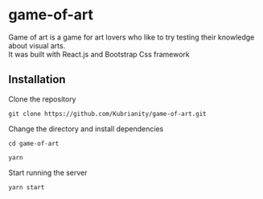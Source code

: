 # game-of-art
Game of art is a game for art lovers who like to try testing their knowledge about visual arts. <br>
It was built with React.js and Bootstrap Css framework
## Installation
Clone the repository <br>
```
git clone https://github.com/Kubrianity/game-of-art.git 
```
Change the directory and install dependencies
```
cd game-of-art 
```
```
yarn 
```
Start running the server
```
yarn start
```

